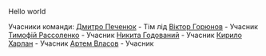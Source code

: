 Hello world


Учасники команди:
[Дмитро Печенюк](https://github.com/DmitriyPechenyuk0) - Тім лід
[Віктор Горюнов](https://github.com/iv1teq) - Учасник
[Тимофій Рассоленко](https://github.com/TimofeyRas) - Учасник
[Никита Годований](https://github.com/Nikita-Hodovanyj) - Учасник
[Кирило Харлан](https://github.com/KirillKharlan) - Учасник
[Артем Власов](https://github.com/ArtemVlasov2009) - Учасник
